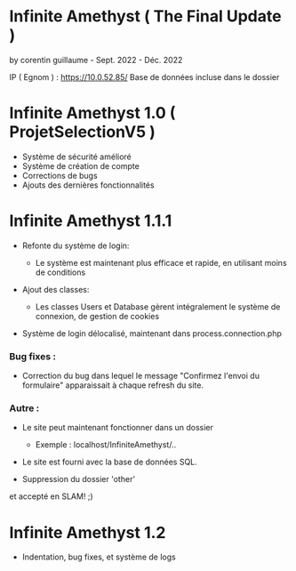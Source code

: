 # Infinite Amethyst ( The Final Update )
by corentin guillaume - Sept. 2022 - Déc. 2022

IP ( Egnom ) : https://10.0.52.85/
Base de données incluse dans le dossier

# Infinite Amethyst 1.0 ( ProjetSelectionV5 )

- Système de sécurité amélioré
- Système de création de compte
- Corrections de bugs
- Ajouts des dernières fonctionnalités


# Infinite Amethyst 1.1.1

- Refonte du système de login:
    - Le système est maintenant plus efficace et rapide, en utilisant moins de conditions

- Ajout des classes:
    - Les classes Users et Database gèrent intégralement le système de connexion, de gestion de cookies

- Système de login délocalisé, maintenant dans process.connection.php

### Bug fixes :

- Correction du bug dans lequel le message "Confirmez l'envoi du formulaire" apparaissait à chaque refresh du site.

### Autre :

- Le site peut maintenant fonctionner dans un dossier
    - Exemple : localhost/InfiniteAmethyst/..

- Le site est fourni avec la base de données SQL.

- Suppression du dossier 'other'

et accepté en SLAM! ;)

# Infinite Amethyst 1.2

-  Indentation, bug fixes, et système de logs





